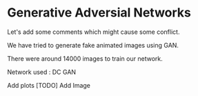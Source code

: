 # Generative Adversial Networks

Let's add some comments which might cause some conflict.

We have tried to generate fake animated images using GAN.

There were around 14000 images to train our network. 

Network used : DC GAN

Add plots
[TODO] Add Image